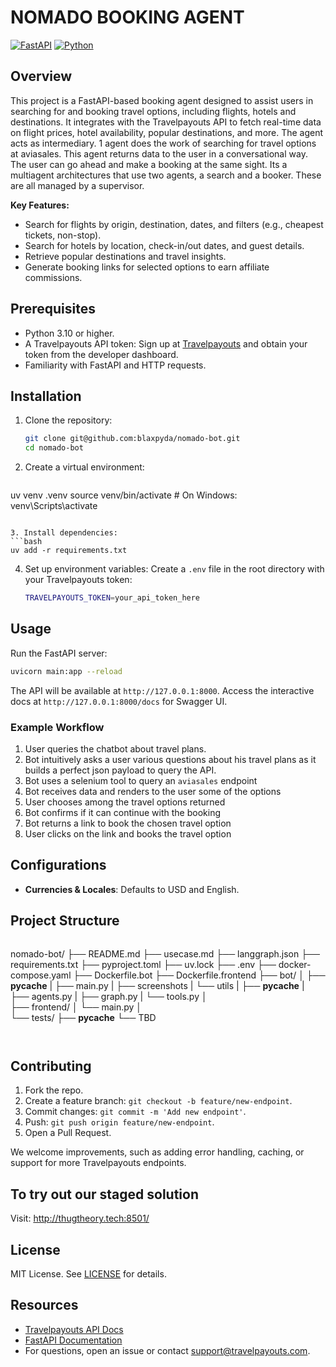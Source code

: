 # NOMADO BOOKING AGENT

[![FastAPI](https://img.shields.io/badge/FastAPI-0.104.1-green.svg)](https://fastapi.tiangolo.com/)
[![Python](https://img.shields.io/badge/Python-3.10%2B-blue.svg)](https://www.python.org/)


## Overview
This project is a FastAPI-based booking agent designed to assist users in searching for and booking travel options, including flights, hotels and destinations. It integrates with the Travelpayouts API to fetch real-time data on flight prices, hotel availability, popular destinations, and more. The agent acts as intermediary. 1 agent does the work 
of searching for travel options at aviasales. This agent returns data to the user in a conversational way. The user can go ahead and make a booking at the same sight.
Its a multiagent architectures that use two agents, a search and a booker. These are all managed by a supervisor.

**Key Features:**
- Search for flights by origin, destination, dates, and filters (e.g., cheapest tickets, non-stop).
- Search for hotels by location, check-in/out dates, and guest details.
- Retrieve popular destinations and travel insights.
- Generate booking links for selected options to earn affiliate commissions.

## Prerequisites
- Python 3.10 or higher.
- A Travelpayouts API token: Sign up at [Travelpayouts](https://www.travelpayouts.com/) and obtain your token from the developer dashboard.
- Familiarity with FastAPI and HTTP requests.


## Installation

1. Clone the repository:
   ```bash
   git clone git@github.com:blaxpyda/nomado-bot.git
   cd nomado-bot
   ```

2. Create a virtual environment:
   ```bash
  uv venv .venv
   source venv/bin/activate  # On Windows: venv\Scripts\activate
   ```

3. Install dependencies:
   ```bash
   uv add -r requirements.txt
   ```

4. Set up environment variables:
   Create a `.env` file in the root directory with your Travelpayouts token:
   ```bash
   TRAVELPAYOUTS_TOKEN=your_api_token_here


## Usage

Run the FastAPI server:
```bash
uvicorn main:app --reload
```
The API will be available at `http://127.0.0.1:8000`. Access the interactive docs at `http://127.0.0.1:8000/docs` for Swagger UI.


### Example Workflow
1. User queries the chatbot about travel plans.
2. Bot intuitively asks a user various questions about his travel plans as it builds a perfect json payload to query the API.
3. Bot uses a selenium tool to query an `aviasales` endpoint 
4. Bot receives data and renders to the user some of the options
5. User chooses among the travel options returned
6. Bot confirms if it can continue with the booking 
7. Bot returns a link to book the chosen travel option
8. User clicks on the link and books the travel option



## Configurations
- **Currencies & Locales**: Defaults to USD and English.


## Project Structure
```
```
nomado-bot/
├── README.md
├── usecase.md
├── langgraph.json
├── requirements.txt
├── pyproject.toml
├── uv.lock
├── .env
├── docker-compose.yaml
├── Dockerfile.bot
├── Dockerfile.frontend
├── bot/
│   ├── __pycache__
|   ├── main.py
|   ├── screenshots
|   └── utils
|        ├── __pycache__
|        ├── agents.py
|        ├── graph.py
|        └── tools.py
│   
├── frontend/
│   └── main.py
│   
└── tests/
   ├── __pycache__
   └── TBD
```


```

## Contributing
1. Fork the repo.
2. Create a feature branch: `git checkout -b feature/new-endpoint`.
3. Commit changes: `git commit -m 'Add new endpoint'`.
4. Push: `git push origin feature/new-endpoint`.
5. Open a Pull Request.

We welcome improvements, such as adding error handling, caching, or support for more Travelpayouts endpoints.

## To try out our staged solution
Visit: http://thugtheory.tech:8501/

## License
MIT License. See [LICENSE](LICENSE) for details.

## Resources

- [Travelpayouts API Docs](https://travelpayouts.github.io/slate/)
- [FastAPI Documentation](https://fastapi.tiangolo.com/)
- For questions, open an issue or contact support@travelpayouts.com.